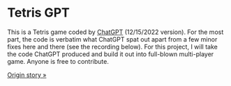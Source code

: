# Tetris GPT

This is a Tetris game coded by [ChatGPT](https://chat.openai.com/) (12/15/2022 version). For the most part, the code is verbatim what ChatGPT spat out apart from a few minor fixes here and there (see the recording below). For this project, I will take the code ChatGPT produced and build it out into full-blown multi-player game. Anyone is free to contribute.

[Origin story »](https://www.loom.com/share/95fbaaa6c9394807b5765dd0029415ce)
